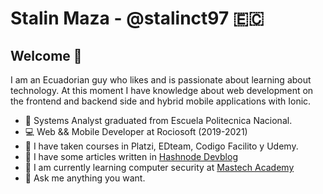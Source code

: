 # Stalin Maza - @stalinct97 🇪🇨
 
## Welcome 👋

I am an Ecuadorian guy who likes and is passionate about learning about technology.
At this moment I have knowledge about web development on the frontend and backend side and hybrid mobile applications with Ionic.

- 🏫 Systems Analyst graduated from Escuela Politecnica Nacional.
- 💻 Web && Mobile Developer at Rociosoft (2019-2021)
- 🚀 I have taken courses in Platzi, EDteam, Codigo Facilito y Udemy.
- 📰 I have some articles written in [Hashnode Devblog](https://stalinmaza97.hashnode.dev)
- 🌱 I am currently learning computer security at [Mastech Academy](https://educa.mastech.academy)
- 💬 Ask me anything you want.

<!--
**StalinMazaEpn/StalinMazaEpn** is a ✨ _special_ ✨ repository because its `README.md` (this file) appears on your GitHub profile.

Here are some ideas to get you started:

- 🔭 I’m currently working on ...
- 🌱 I’m currently learning ...
- 👯 I’m looking to collaborate on ...
- 🤔 I’m looking for help with ...
- 💬 Ask me about ...
- 📫 How to reach me: ...
- 😄 Pronouns: ...
- ⚡ Fun fact: ...
-->
